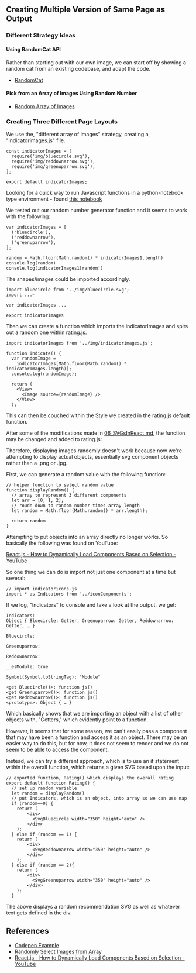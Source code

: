 ## Creating Multiple Version of Same Page as Output

### Different Strategy Ideas

#### Using RandomCat API

Rather than starting out with our own image, we can start off by showing a random cat from an existing codebase, and adapt the code.

* [RandomCat](https://medium.com/@shridharkamat10/how-to-make-a-random-cat-image-generator-with-react-and-cat-api-c52a093d8b42)

#### Pick from an Array of Images Using Random Number

* [Random Array of Images](https://stackoverflow.com/questions/61531025/how-do-i-display-a-random-image-retrieved-from-an-array-in-react-native)

### Creating Three Different Page Layouts

We use the, "different array of images" strategy, creating a, "indicatorimages.js" file.

```
const indicatorImages = [
  require('img/bluecircle.svg'),
  require('img/reddownarrow.svg'),
  require('img/greenuparrow.svg'),
];

export default indicatorImages;
```
Looking for a quick way to run Javascript functions in a python-notebook type environment - found [this notebook](https://colab.research.google.com/gist/korakot/22abd6eccac229e9cb9a027b088b50d6/notebook.ipynb#scrollTo=mz_hl90xmPFW)

We tested out our random number generator function and it seems to work with the following:

```
var indicatorImages = [
  ('bluecircle'),
  ('reddownarrow'),
  ('greenuparrow'),
];

random = Math.floor(Math.random() * indicatorImages1.length)
console.log(random)
console.log(indicatorImages1[random])

```
The shapes/images could be imported accordingly.

```
import bluecircle from '../img/bluecircle.svg';
import ...~

var indicatorImages ...

export indicatorImages

```
Then we can create a function which imports the indicatorImages and spits out a random one within rating.js.

```
import indicatorImages from '../img/indicatorimages.js';

function Indicate() {
  var randomImage =
    indicatorImages[Math.floor(Math.random() * indicatorImages.length)];
  console.log(randomImage);

  return (
    <View>
      <Image source={randomImage} />
    </View>
  );

```
This can then be couched within the Style we created in the rating.js default function.

After some of the modifications made in [06_SVGsInReact.md](/notes/06_SVGsInReact.md), the function may be changed and added to rating.js:

Therefore, displaying images randomly doesn't work because now we're attempting to display actual objects, essentially svg component objects rather than a .png or .jpg.

First, we can generate a random value with the following function:

```
// helper function to select random value
function displayRandom() {
  // array to represent 3 different components
  let arr = [0, 1, 2];
  // roudn down to random number times array length
  let random = Math.floor(Math.random() * arr.length);

  return random
}
```
Attempting to put objects into an array directly no longer works. So basically the following was found on YouTube:

[React.js - How to Dynamically Load Components Based on Selection - YouTube](https://www.youtube.com/watch?v=Qqgm170PZwk)

So one thing we can do is import not just one component at a time but several:

```
// import indicatoricons.js
import * as Indicators from '../iconComponents';
```
If we log, "Indicators" to console and take a look at the output, we get:

```
Indicators:  
Object { Bluecircle: Getter, Greenuparrow: Getter, Reddownarrow: Getter, … }
​
Bluecircle:
​
Greenuparrow:
​
Reddownarrow:
​
__esModule: true
​
Symbol(Symbol.toStringTag): "Module"
​
<get Bluecircle()>: function js()​
<get Greenuparrow()>: function js()​
<get Reddownarrow()>: function js()​
<prototype>: Object { … }
```
Which basically shows that we are importing an object with a list of other objects with, "Getters," which evidently point to a function.

However, it seems that for some reason, we can't easily pass a component that may have been a function and access it as an object.  There may be an easier way to do this, but for now, it does not seem to render and we do not seem to be able to access the component.

Instead, we can try a different approach, which is to use an if statement within the overall function, which returns a given SVG based upon the input:

```
// exported function, Rating() which displays the overall rating
export default function Rating() {
  // set up random variable
  let random = displayRandom()
  // put Indicators, which is an object, into array so we can use map
  if (random==0) {
    return (
        <div>
          <SvgBluecircle width="350" height="auto" />
        </div>
    );
  } else if (random == 1) {
    return (
        <div>
          <SvgReddownarrow width="350" height="auto" />
        </div>
    );
  } else if (random == 2){
    return (
        <div>
          <SvgGreenuparrow width="350" height="auto" />
        </div>
    );
  }

```

The above displays a random recommendation SVG as well as whatever text gets defined in the div.

## References

* [Codepen Example](https://codepen.io/Ruegen/pen/oYpEbm)
* [Randomly Select Images from Array](https://stackoverflow.com/questions/59805808/randomly-select-images-from-a-an-array-in-react-native)
* [React.js - How to Dynamically Load Components Based on Selection - YouTube](https://www.youtube.com/watch?v=Qqgm170PZwk)

